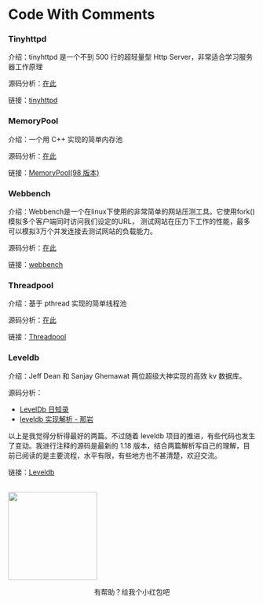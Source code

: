 Code With Comments
=========

### Tinyhttpd
介绍：tinyhttpd 是一个不到 500 行的超轻量型 Http Server，非常适合学习服务器工作原理

源码分析：[在此](http://blog.csdn.net/jcjc918/article/details/42129311)

链接：[tinyhttpd](https://github.com/AngryHacker/code-with-comments/tree/master/tinyhttpd)

### MemoryPool
介绍：一个用 C++ 实现的简单内存池

源码分析：[在此](http://blog.csdn.net/jcjc918/article/details/44997089)

链接：[MemoryPool(98 版本)](https://github.com/AngryHacker/code-with-comments/tree/master/memorypool/C-98)

### Webbench
介绍：Webbench是一个在linux下使用的非常简单的网站压测工具。它使用fork()模拟多个客户端同时访问我们设定的URL，
      测试网站在压力下工作的性能，最多可以模拟3万个并发连接去测试网站的负载能力。

源码分析：[在此](http://blog.csdn.net/jcjc918/article/details/44965951)

链接：[webbench](https://github.com/AngryHacker/code-with-comments/tree/master/webbench)

### Threadpool
介绍：基于 pthread 实现的简单线程池

源码分析：[在此](http://blog.csdn.net/jcjc918/article/details/50395528)

链接：[Threadpool](https://github.com/AngryHacker/code-with-comments/tree/master/threadpool)

### Leveldb
介绍：Jeff Dean 和 Sanjay Ghemawat 两位超级大神实现的高效 kv 数据库。

源码分析：

* [LevelDb 日知录](http://www.cnblogs.com/haippy/archive/2011/12/04/2276064.html)
* [leveldb 实现解析 - 那岩](https://github.com/AngryHacker/code-with-comments/blob/master/attachment/leveldb%E5%AE%9E%E7%8E%B0%E8%A7%A3%E6%9E%90.pdf)

以上是我觉得分析得最好的两篇。不过随着 leveldb 项目的推进，有些代码也发生了变动。我进行注释的源码是最新的 1.18 版本，结合两篇解析写自己的理解，目前已阅读的是主要流程，水平有限，有些地方也不甚清楚，欢迎交流。

链接：[Leveldb](https://github.com/AngryHacker/code-with-comments/tree/master/leveldb)

<br />
<img src="https://github.com/AngryHacker/code-with-comments/blob/master/attachment/mm_facetoface_collect_qrcode_1454761904254.png" width="181" height="179" alt="" />
<br />
<center><p>有帮助？给我个小红包吧</p></center>

